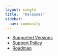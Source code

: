 ```yaml
---
layout: single
title:  "Releases"
sidebar:
  nav: community
---
```


* [Supported Versions](/community/releases/versions/)
* [Support Policy](/community/releases/support-policy/)
* [Roadmap](/community/releases/roadmap/)

